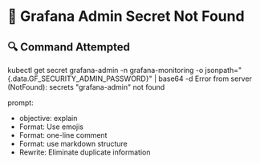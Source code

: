 # 🔐 Grafana Admin Secret Not Found

## 🔍 Command Attempted
kubectl get secret grafana-admin -n grafana-monitoring -o jsonpath="{.data.GF_SECURITY_ADMIN_PASSWORD}" | base64 -d
Error from server (NotFound): secrets "grafana-admin" not found

prompt:
- objective: explain 
- Format: Use emojis
- Format: one-line comment
- Format: use markdown structure
- Rewrite: Eliminate duplicate information